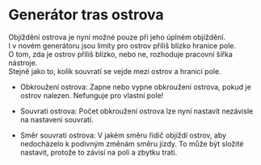 # Generátor tras ostrova

  
Objíždění ostrova je nyní možné pouze při jeho úplném objíždění.  
I v novém generátoru jsou limity pro ostrov příliš blízko hranice pole.  
O tom, zda je ostrov příliš blízko, nebo ne, rozhoduje pracovní šířka nástroje.  
Stejně jako to, kolik souvratí se vejde mezi ostrov a hranici pole.  


  

- Obkroužení ostrova: Zapne nebo vypne obkroužení ostrova, pokud je ostrov nalezen. Nefunguje pro vlastní pole!  

- Souvrati ostrova: Počet obkroužení ostrova lze nyní nastavit nezávisle na nastavení souvratí.  

- Směr souvrati ostrova: V jakém směru řidič objíždí ostrov, aby nedocházelo k podivným změnám směru jízdy. To může být složité nastavit, protože to závisí na poli a zbytku trati.  


